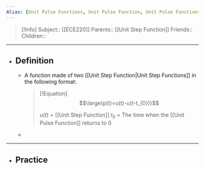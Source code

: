```yaml
---
Alias: [Unit Pulse Functions, Unit Pulse Function, Unit Pulse Functions]
---
```

> [!Info]
> Subject:: [[ECE220]]
> Parents:: [[Unit Step Function]]
> Friends:: 
> Children:: 
---
- ## Definition
	- A function made of two [[Unit Step Function|Unit Step Functions]] in the following format:
	  > [!Equation]
	  > $$\large{p(t)=u(t)-u(t-t_{0})}$$
	  > 
	  > $u(t)$ = [[Unit Step Function]]
	  > $t_{0}$ = The time when the [[Unit Pulse Function]] returns to $0$
	- 
---
- ## Practice